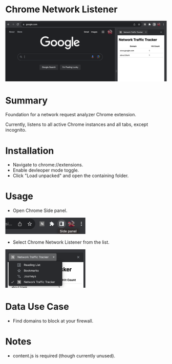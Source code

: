# Chrome Network Listener

![Chrome Network Listener](<images/Chrome Network Listener.png>)
# Summary
Foundation for a network request analyzer Chrome extension.

Currently, listens to all active Chrome instances and all tabs, except incognito.

# Installation
- Navigate to chrome://extensions.
- Enable devleoper mode toggle.
- Click "Load unpacked" and open the containing folder.

# Usage
- Open Chrome Side panel. 
<img src="images/Chrome Side Panel Launcher.png" width="250">

- Select Chrome Network Listener from the list.
<img src="images/Chrome Side Panel Options Selector.png" width="250">

# Data Use Case
- Find domains to block at your firewall.

# Notes
- content.js is required (though currently unused).